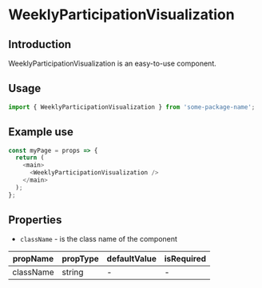 # WeeklyParticipationVisualization

<!-- STORY -->

## Introduction

WeeklyParticipationVisualization is an easy-to-use component.

## Usage

```javascript
import { WeeklyParticipationVisualization } from 'some-package-name';
```

## Example use

```javascript
const myPage = props => {
  return (
    <main>
      <WeeklyParticipationVisualization />
    </main>
  );
};
```

## Properties

- `className` - is the class name of the component

| propName  | propType | defaultValue | isRequired |
| --------- | -------- | ------------ | ---------- |
| className | string   | -            | -          |
